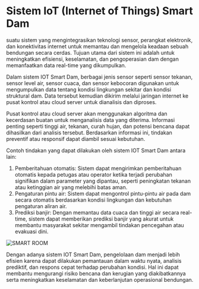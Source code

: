 # Sistem IoT (Internet of Things) Smart Dam
 suatu sistem yang mengintegrasikan teknologi sensor, perangkat elektronik, dan konektivitas internet untuk memantau dan mengelola keadaan sebuah bendungan secara cerdas. Tujuan utama dari sistem ini adalah untuk meningkatkan efisiensi, keselamatan, dan pengoperasian dam dengan memanfaatkan data real-time yang dikumpulkan.

Dalam sistem IOT Smart Dam, berbagai jenis sensor seperti sensor tekanan, sensor level air, sensor cuaca, dan sensor kebocoran digunakan untuk mengumpulkan data tentang kondisi lingkungan sekitar dan kondisi struktural dam. Data tersebut kemudian dikirim melalui jaringan internet ke pusat kontrol atau cloud server untuk dianalisis dan diproses.

Pusat kontrol atau cloud server akan menggunakan algoritma dan kecerdasan buatan untuk menganalisis data yang diterima. Informasi penting seperti tinggi air, tekanan, curah hujan, dan potensi bencana dapat dihasilkan dari analisis tersebut. Berdasarkan informasi ini, tindakan preventif atau responsif dapat diambil sesuai kebutuhan.

Contoh tindakan yang dapat dilakukan oleh sistem IOT Smart Dam antara lain:

1. Pemberitahuan otomatis: Sistem dapat mengirimkan pemberitahuan otomatis kepada petugas atau operator ketika terjadi perubahan signifikan dalam parameter yang
   dipantau, seperti peningkatan tekanan atau ketinggian air yang melebihi batas aman.
2. Pengaturan pintu air: Sistem dapat mengontrol pintu-pintu air pada dam secara otomatis berdasarkan kondisi lingkungan dan kebutuhan pengaturan aliran air.
4. Prediksi banjir: Dengan memantau data cuaca dan tinggi air secara real-time, sistem dapat memberikan prediksi banjir yang akurat untuk membantu masyarakat sekitar    mengambil tindakan pencegahan atau evakuasi dini.

![SMART ROOM](https://s12.gifyu.com/images/SW66I.gif)

Dengan adanya sistem IOT Smart Dam, pengelolaan dam menjadi lebih efisien karena dapat dilakukan pemantauan dalam waktu nyata, analisis prediktif, dan respons cepat terhadap perubahan kondisi. Hal ini dapat membantu mengurangi risiko bencana dan kerugian yang diakibatkannya serta meningkatkan keselamatan dan keberlanjutan operasional bendungan.
